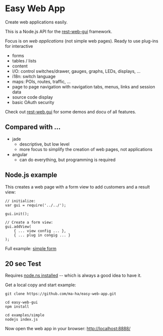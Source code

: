 # Easy Web App
Create web applications easily. 

This is a Node.js API for the [rest-web-gui](https://github.com/ma-ha/rest-web-ui) framework.

Focus is on _web applications_ (not simple web pages). Ready to use plug-ins for interactive
* forms
* tables / lists
* content
* I/O: control switches/drawer, gauges, graphs, LEDs, displays, ...
* i18n: switch language
* maps: POIs, routes, traffic, ...
* page to page navigation with navigation tabs, menus, links and session data
* source code display
* basic OAuth security

Check out [rest-web.gui](https://github.com/ma-ha/rest-web-ui/) for some demos and docu of all features.

## Compared with ...
* jade
  * descriptive, but low level
  *  more focus to simplify the creation of web pages, not applications
* angular 
  * can do everything, but programming is required

## Node.js example
This creates a web page with a form view to add customers and a result view:

	// initialize:
	var gui = require('../../');
	
	gui.init();
	
	// Create a form view:
	gui.addView( 
		{ ... view config ... },
		{ ... plug in congig ... }
	);	

Full example: [simple form](https://github.com/ma-ha/easy-web-app/blob/master/examples/simple/index.js)

	
## 20 sec Test
Requires [node.ns installed](https://nodejs.org/en/download/) -- which is always a good idea to have it.

Get a local copy and start example:

	git clone https://github.com/ma-ha/easy-web-app.git
	
	cd easy-web-gui
	npm install
	 
	cd examples/simple
	nodejs index.js

Now open the web app in your browser: [http://localhost:8888/](http://localhost:8888/)
	